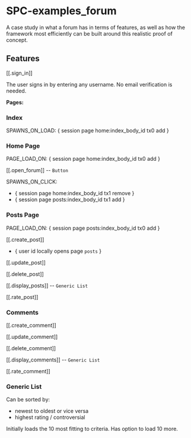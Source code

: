 # SPC-examples_forum

A case study in what a forum
has in terms of features, as well as 
how the framework most efficiently can be built around this
realistic proof of concept.


## Features

[[.sign_in]]

The user signs in by entering any username.
No email verification is needed.

__Pages:__

### Index

SPAWNS_ON_LOAD: { session page home:index_body_id tx0 add }

### Home Page

PAGE_LOAD_ON: { session page home:index_body_id tx0 add }

[[.open_forum]] -- `Button`

SPAWNS_ON_CLICK:

* { session page home:index_body_id tx1 remove }
* { session page posts:index_body_id tx1 add }

### Posts Page

PAGE_LOAD_ON: { session page posts:index_body_id tx0 add }

[[.create_post]]

* { user id locally opens page `posts` } 

[[.update_post]]

[[.delete_post]]

[[.display_posts]] -- `Generic List`

[[.rate_post]]

### Comments

[[.create_comment]]

[[.update_comment]]

[[.delete_comment]]

[[.display_comments]] -- `Generic List`

[[.rate_comment]]


### Generic List

Can be sorted by:

* newest to oldest or vice versa
* highest rating / controversial

Initially loads the 10 most fitting to criteria. Has option to load 10 more.
